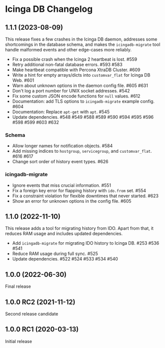 # Icinga DB Changelog

## 1.1.1 (2023-08-09)

This release fixes a few crashes in the Icinga DB daemon, addresses some shortcomings in the database schema,
and makes the `icingadb-migrate` tool handle malformed events and other edge-cases more reliably.

* Fix a possible crash when the Icinga 2 heartbeat is lost. #559
* Retry additional non-fatal database errors. #593 #583
* Make heartbeat compatible with Percona XtraDB Cluster. #609
* Write a hint for empty arrays/dicts into `customvar_flat` for Icinga DB Web. #601
* Warn about unknown options in the daemon config file. #605 #631
* Don't log a port number for UNIX socket addresses. #542
* Fix some custom JSON encode functions for `null` values. #612
* Documentation: add TLS options to `icingadb-migrate` example config. #604
* Documentation: Replace `apt-get` with `apt`. #545
* Update dependencies. #548 #549 #588 #589 #590 #594 #595 #596 #598 #599 #603 #632

### Schema

* Allow longer names for notification objects. #584
* Add missing indices to `hostgroup`, `servicegroup`, and `customvar_flat`. #616 #617
* Change sort order of history event types. #626

### icingadb-migrate

* Ignore events that miss crucial information. #551
* Fix a foreign key error for flapping history with `ido.from` set. #554
* Fix a constraint violation for flexible downtimes that never started. #623
* Show an error for unknown options in the config file. #605

## 1.1.0 (2022-11-10)

This release adds a tool for migrating history from IDO. Apart from that,
it reduces RAM usage and includes updated dependencies.

* Add `icingadb-migrate` for migrating IDO history to Icinga DB. #253 #536 #541
* Reduce RAM usage during full sync. #525
* Update dependencies. #522 #524 #533 #534 #540

## 1.0.0 (2022-06-30)

Final release

## 1.0.0 RC2 (2021-11-12)

Second release candidate

## 1.0.0 RC1 (2020-03-13)

Initial release
